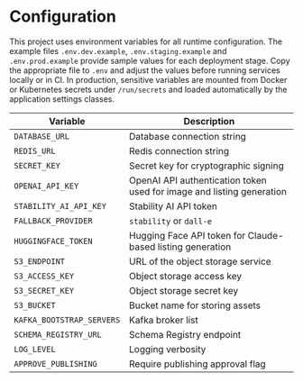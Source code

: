 # Configuration

This project uses environment variables for all runtime configuration. The
example files `.env.dev.example`, `.env.staging.example` and
`.env.prod.example` provide sample values for each deployment stage. Copy the
appropriate file to `.env` and adjust the values before running services
locally or in CI. In production, sensitive variables are mounted from Docker or
Kubernetes secrets under `/run/secrets` and loaded automatically by the
application settings classes.

| Variable | Description |
| --- | --- |
| `DATABASE_URL` | Database connection string |
| `REDIS_URL` | Redis connection string |
| `SECRET_KEY` | Secret key for cryptographic signing |
| `OPENAI_API_KEY` | OpenAI API authentication token used for image and listing generation |
| `STABILITY_AI_API_KEY` | Stability AI API token |
| `FALLBACK_PROVIDER` | `stability` or `dall-e` |
| `HUGGINGFACE_TOKEN` | Hugging Face API token for Claude-based listing generation |
| `S3_ENDPOINT` | URL of the object storage service |
| `S3_ACCESS_KEY` | Object storage access key |
| `S3_SECRET_KEY` | Object storage secret key |
| `S3_BUCKET` | Bucket name for storing assets |
| `KAFKA_BOOTSTRAP_SERVERS` | Kafka broker list |
| `SCHEMA_REGISTRY_URL` | Schema Registry endpoint |
| `LOG_LEVEL` | Logging verbosity |
| `APPROVE_PUBLISHING` | Require publishing approval flag |
